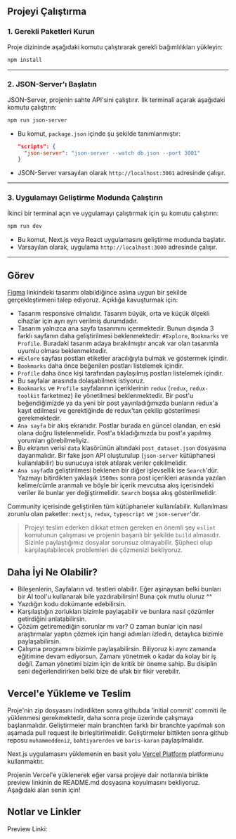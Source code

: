 ## Projeyi Çalıştırma

### 1. Gerekli Paketleri Kurun
Proje dizininde aşağıdaki komutu çalıştırarak gerekli bağımlılıkları yükleyin:

```bash
npm install
```

---

### 2. JSON-Server'ı Başlatın
JSON-Server, projenin sahte API'sini çalıştırır. İlk terminali açarak aşağıdaki komutu çalıştırın:

```bash
npm run json-server
```

- Bu komut, `package.json` içinde şu şekilde tanımlanmıştır:
  ```json
  "scripts": {
    "json-server": "json-server --watch db.json --port 3001"
  }
  ```
- JSON-Server varsayılan olarak `http://localhost:3001` adresinde çalışır.

---

### 3. Uygulamayı Geliştirme Modunda Çalıştırın
İkinci bir terminal açın ve uygulamayı çalıştırmak için şu komutu çalıştırın:

```bash
npm run dev
```

- Bu komut, Next.js veya React uygulamasını geliştirme modunda başlatır.
- Varsayılan olarak, uygulama `http://localhost:3000` adresinde çalışır.

---

## Görev

[Figma](https://www.figma.com/design/GTtrjzfO78hIUx0iXF8OhW/Doggo-FrontEnd-Task?node-id=371-3418&t=cq3ewo3a4uMk6DBe-1) linkindeki tasarımı olabildiğince aslına uygun bir şekilde gerçekleştirmeni talep ediyoruz. Açıklığa kavuşturmak için:

- Tasarım responsive olmalıdır. Tasarım büyük, orta ve küçük ölçekli cihazlar için ayrı ayrı verilmiş durumdadır.
- Tasarım yalnızca ana sayfa tasarımını içermektedir. Bunun dışında 3 farklı sayfanın daha geliştirilmesi beklenmektedir: `#Explore`, `Bookmarks` ve `Profile`. Buradaki tasarım adaya bırakılmıştır ancak var olan tasarımla uyumlu olması beklenmektedir.
- `#Exlore` sayfası postları etiketler aracılığıyla bulmak ve göstermek içindir.
- `Bookmarks` daha önce beğenilen postları listelemek içindir.
- `Profile` daha önce kişi tarafından paylaşılmış postları listelemek içindir.
- Bu sayfalar arasında dolaşabilmek istiyoruz.
- `Bookmarks` ve `Profile` sayfalarının içeriklerinin `redux` (`redux`, `redux-toolkit` farketmez) ile yönetilmesi beklenmektedir. Bir post'u beğendiğimizde ya da yeni bir post yayınladığımızda bunların redux'a kayıt edilmesi ve gerektiğinde de redux'tan çekilip gösterilmesi gerekmektedir.
- `Ana sayfa` bir akış ekranıdır. Postlar burada en güncel olandan, en eski olana doğru listelenmelidir. Post'a tıkladığımızda bu post'a yapılmış yorumları görebilmeliyiz.
- Bu ekranın verisi `data` klasörünün altındaki `post_dataset.json` dosyasına dayanmalıdır. Bir fake json API oluşturulup (`json-server` kütüphanesi kullanılabilir) bu sunucuya istek atılarak veriler çekilmelidir.
- `Ana sayfa`da geliştirilmesi beklenen bir diğer işlevsellik ise `Search`'dür. Yazmayı bitirdikten yaklaşık `1500ms` sonra post içerikleri arasında yazılan kelime/cümle aranmalı ve böyle bir içerik mevcutsa akış içerisindeki veriler ile bunlar yer değiştirmelidir. `Search` boşsa akış gösterilmelidir.

Community içerisinde geliştirilen tüm kütüphaneler kullanılabilir. Kullanılması zorunlu olan paketler: `nextjs`, `redux`, `typescript` ve `json-server`'dır.

> Projeyi teslim ederken dikkat etmen gereken en önemli şey `eslint` komutunun çalışması ve projenin başarılı bir şekilde `build` almasıdır.
> Sizinle paylaştığımız dosyalar sorunsuz olmayabilir. Şüpheci olup karşılaşılabilecek problemleri de çözmenizi bekliyoruz.

## Daha İyi Ne Olabilir?

- Bileşenlerin, Sayfaların vd. testleri olabilir. Eğer aşinaysan belki bunları bir AI tool'u kullanarak bile yazdırabilirsin! Buna çok mutlu oluruz ^^
- Yazdığın kodu dokümante edebilirsin.
- Karşılaştığın zorlukları bizimle paylaşabilir ve bunlara nasıl çözümler getirdiğini anlatabilirsin.
- Çözüm getiremediğin sorunlar mı var? O zaman bunlar için nasıl araştırmalar yaptın çözmek için hangi adımları izledin, detaylıca bizimle paylaşabilirsin.
- Çalışma programını bizimle paylaşabilirsin. Biliyoruz ki aynı zamanda eğitimine devam ediyorsun. Zamanı yönetmek o kadar da kolay bir iş değil. Zaman yönetimi bizim için de kritik bir öneme sahip. Bu disiplin seni değerlendirirken belki bize de ufak bir fikir verebilir.

## Vercel'e Yükleme ve Teslim

Proje'nin zip dosyasını indirdikten sonra githubda 'initial commit' commiti ile yüklenmesi gerekmektedir, daha sonra proje üzerinde çalışmaya başlanmalıdır. Geliştirmeler main branchten farklı bir branchte yapılmalı son aşamada pull request ile birleşltirilmelidir. Geliştirmeler bittikten sonra github reposu `muhammeddeniz`, `bahtiyarerden` ve `baris-karan` paylaşılmalıdır.

Next.js uygulamasını yüklemenin en basit yolu [Vercel Platform](https://vercel.com/new?utm_medium=default-template&filter=next.js&utm_source=create-next-app&utm_campaign=create-next-app-readme) platformunu kullanmaktır.

Projenin Vercel'e yüklenerek eğer varsa projeye dair notlarınla birlikte preview linkinin de README.md dosyasına koyulmasını bekliyoruz. Aşağıdaki alan senin için!

## Notlar ve Linkler

Preview Linki: